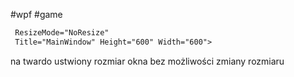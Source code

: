 #wpf #game 

```xml
 ResizeMode="NoResize"
 Title="MainWindow" Height="600" Width="600">
```
na twardo ustwiony rozmiar okna bez możliwości zmiany rozmiaru













